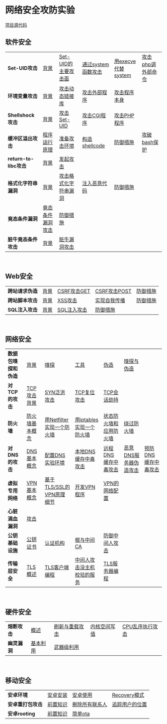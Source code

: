 # 网络安全攻防实验

 [项目源代码](https://github.com/cc3213252/note-seed-labs)

## 软件安全

<table border="0">
    <tr>
        <td><strong>Set-UID攻击</strong></td>
        <td><a href="setuid/background">背景</a></td>
        <td><a href="setuid/attack-setuid">Set-UID的主要攻击面</a></td>
        <td><a href="setuid/attack-system">通过system函数攻击</a></td>
        <td><a href="setuid/use-execve">用execve代替system</a></td>
        <td><a href="setuid/attack-php">攻击php调外部命令</a></td>
    </tr>
    <tr>
        <td><strong>环境变量攻击</strong></td>
        <td><a href="env/background">背景</a></td>
        <td><a href="env/attack-lib">攻击动态链接库</a></td>
        <td><a href="env/attack-outprogram">攻击外部程序</a></td>
        <td><a href="env/attack-program">攻击程序本身</a></td>
    </tr>
    <tr>
        <td><strong>Shellshock攻击</strong></td>
        <td><a href="shellshock/background">背景</a></td>
        <td><a href="shellshock/attack-setuid">攻击Set-UID</a></td>
        <td><a href="shellshock/attack-cgi">攻击CGI程序</a></td>
        <td><a href="shellshock/attack-php">攻击PHP程序</a></td>
    </tr>
    <tr>
        <td><strong>缓冲区溢出攻击</strong></td>
        <td><a href="overflow/program">程序运行原理</a></td>
        <td><a href="overflow/env-perpare">准备攻击环境</a></td>
        <td><a href="overflow/shellcode">构造shellcode</a></td>
        <td><a href="overflow/defense">防御措施</a></td>
        <td><a href="overflow/attack-bashguard">攻破bash保护</a></td>
    </tr>
    <tr>
        <td><strong>return-to-libc攻击</strong></td>
        <td><a href="returntolibc/background">背景</a></td>
        <td><a href="returntolibc/attack">发起攻击</a></td>
    </tr>
    <tr>
        <td><strong>格式化字符串漏洞</strong></td>
        <td><a href="formatvul/background">背景</a></td>
        <td><a href="formatvul/attack">攻击格式化字符串漏洞</a></td>
        <td><a href="formatvul/malware">注入恶意代码</a></td>
        <td><a href="formatvul/defense">防御措施</a></td>
    </tr>
    <tr>
        <td><strong>竟态条件漏洞</strong></td>
        <td><a href="racecondition/attack">竟态条件漏洞攻击</a></td>
        <td><a href="racecondition/defense">防御措施</a></td>
    </tr>
    <tr>
        <td><strong>脏牛竟态条件攻击</strong></td>
        <td><a href="dirtycow/background">背景</a></td>
        <td><a href="dirtycow/attack">脏牛漏洞攻击</a></td>
    </tr>
</table>

</br>

## Web安全

<table border="0">
    <tr>
        <td><strong>跨站请求伪造</strong></td>
        <td><a href="csrf/background">背景</a></td>
        <td><a href="csrf/attack-get">CSRF攻击GET</a></td>
        <td><a href="csrf/attack-post">CSRF攻击POST</a></td>
        <td><a href="csrf/defense">防御措施</a></td>
    </tr>
    <tr>
        <td><strong>跨站脚本攻击</strong></td>
        <td><a href="xss/background">背景</a></td>
        <td><a href="xss/attack">XSS攻击</a></td>
        <td><a href="xss/self-spread">实现自我传播</a></td>
        <td><a href="xss/defense">防御措施</a></td>
    </tr>
    <tr>
        <td><strong>SQL注入攻击</strong></td>
        <td><a href="sqlinjection/background">背景</a></td>
        <td><a href="sqlinjection/attack">SQL注入攻击</a></td>
        <td><a href="sqlinjection/defense">防御措施</a></td>
    </tr>
</table>

</br>

## 网络安全

<table border="0">
    <tr>
        <td><strong>数据包嗅探和伪造</strong></td>
        <td><a href="packetsniff/background">背景</a></td>
        <td><a href="packetsniff/packet-sniffing">嗅探</a></td>
        <td><a href="packetsniff/tools">工具</a></td>
        <td><a href="packetsniff/packet-spoofing">伪造</a></td>
        <td><a href="packetsniff/sniff-spoof">嗅探与伪造</a></td>
    </tr>
    <tr>
        <td><strong>对TCP的攻击</strong></td>
        <td><a href="tcp/background">TCP攻击背景</a></td>
        <td><a href="tcp/syn-attack">SYN泛洪攻击</a></td>
        <td><a href="tcp/rst-attack">TCP复位攻击</a></td>
        <td><a href="tcp/session-attack">TCP会话劫持</a></td>
    </tr>
    <tr>
        <td><strong>防火墙</strong></td>
        <td><a href="firewall/background">防火墙基本概念</a></td>
        <td><a href="firewall/netfilter">用Netfilter实现一个防火墙</a></td>
        <td><a href="firewall/iptables">用iptables实现一个防火墙</a></td>
        <td><a href="firewall/stateful">状态防火墙和应用防火墙</a></td>
        <td><a href="firewall/evading">绕过防火墙</a></td>
    </tr>
    <tr>
        <td><strong>对DNS的攻击</strong></td>
        <td><a href="dns/background">DNS基本概念</a></td>
        <td><a href="dns/conf-env">配置DNS实验环境</a></td>
        <td><a href="dns/attack-local">本地DNS缓存中毒攻击</a></td>
        <td><a href="dns/attack-remote">远程DNS缓存中毒攻击</a></td>
        <td><a href="dns/evil-reply">恶意DNS服务器伪造攻击</a></td>
        <td><a href="dns/defense">预防DNS缓存中毒攻击</a></td>
    </tr>
    <tr>
        <td><strong>虚拟专用网络</strong></td>
        <td><a href="vpn/background">VPN基本概念</a></td>
        <td><a href="vpn/vpn-detail">基于TLS/SSL的VPN原理细节</a></td>
        <td><a href="vpn/develop-vpn">开发VPN程序</a></td>
        <td><a href="vpn/network-setting">VPN的网络配置</a></td>
    </tr>
    <tr>
        <td><strong>心脏滴血漏洞</strong></td>
        <td><a href="heartbleed/attack">攻击</a></td>
    </tr>
    <tr>
        <td><strong>公钥基础设施</strong></td>
        <td><a href="pki/public-key">公钥证书</a></td>
        <td><a href="pki/ca">认证机构</a></td>
        <td><a href="pki/root-middle-ca">根与中间CA</a></td>
        <td><a href="pki/defense-mid-attack">防御中间人攻击</a></td>
    </tr>
    <tr>
        <td><strong>传输层安全</strong></td>
        <td><a href="transport/background">TLS概述</a></td>
        <td><a href="transport/client">TLS客户端编程</a></td>
        <td><a href="transport/mid-attack">中间人攻击没主机校验的服务</a></td>
        <td><a href="transport/server">TLS服务器编程</a></td>
    </tr>
</table>

</br>

## 硬件安全

<table border="0">
    <tr>
        <td><strong>熔断攻击</strong></td>
        <td><a href="meltdown/background">概述</a></td>
        <td><a href="meltdown/flushreload-attack">刷新与重载攻击</a></td>
        <td><a href="meltdown/kernel-perpare">内核空间写值</a></td>
        <td><a href="meltdown/outoforder-attack">CPU乱序执行攻击</a></td>
    </tr>
    <tr>
        <td><strong>幽灵漏洞</strong></td>
        <td><a href="spectre/basic-use">基本利用</a></td>
        <td><a href="spectre/weapon-exploits">武器级利用</a></td>
    </tr>
</table>

</br>

## 移动安全

<table border="0">
    <tr>
        <td><strong>安卓环境</strong></td>
        <td><a href="anenv/aninstall">安卓安装</a></td>
        <td><a href="anenv/anmanual">安卓使用</a></td>
        <td><a href="anenv/recoveryos">Recovery模式</a></td>
    </tr>
    <tr>
        <td><strong>安卓重打包攻击</strong></td>
        <td><a href="anrepack/basic">前置知识</a></td>
        <td><a href="anrepack/delcontacts">删除所有联系人</a></td>
        <td><a href="anrepack/tracelocation">追踪用户的位置</a></td>
    </tr>
    <tr>
        <td><strong>安卓rooting</strong></td>
        <td><a href="anrooting/basic">前置知识</a></td>
        <td><a href="anrooting/simple-ota">简单ota</a></td>
    </tr>
</table>